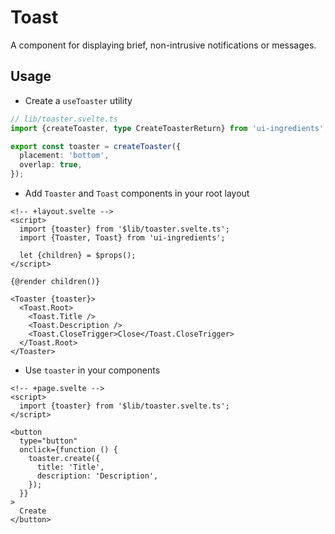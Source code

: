 # Toast

A component for displaying brief, non-intrusive notifications or messages.

## Usage

- Create a `useToaster` utility

```ts
// lib/toaster.svelte.ts
import {createToaster, type CreateToasterReturn} from 'ui-ingredients';

export const toaster = createToaster({
  placement: 'bottom',
  overlap: true,
});
```

- Add `Toaster` and `Toast` components in your root layout

```svelte
<!-- +layout.svelte -->
<script>
  import {toaster} from '$lib/toaster.svelte.ts';
  import {Toaster, Toast} from 'ui-ingredients';

  let {children} = $props();
</script>

{@render children()}

<Toaster {toaster}>
  <Toast.Root>
    <Toast.Title />
    <Toast.Description />
    <Toast.CloseTrigger>Close</Toast.CloseTrigger>
  </Toast.Root>
</Toaster>
```

- Use `toaster` in your components

```svelte
<!-- +page.svelte -->
<script>
  import {toaster} from '$lib/toaster.svelte.ts';
</script>

<button
  type="button"
  onclick={function () {
    toaster.create({
      title: 'Title',
      description: 'Description',
    });
  }}
>
  Create
</button>
```
